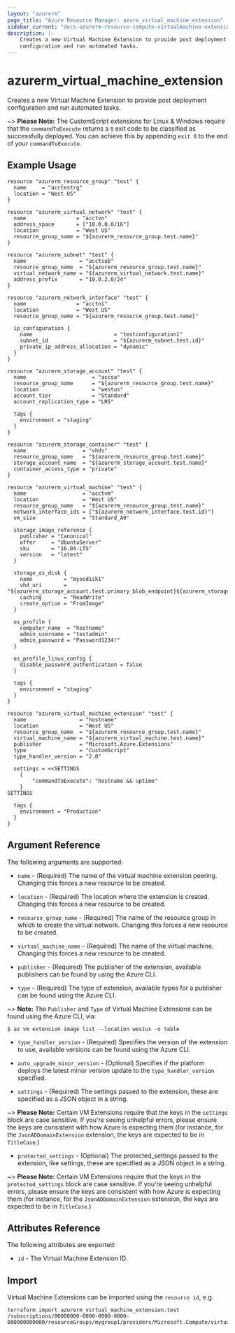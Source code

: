 ```yaml
---
layout: "azurerm"
page_title: "Azure Resource Manager: azure_virtual_machine_extension"
sidebar_current: "docs-azurerm-resource-compute-virtualmachine-extension"
description: |-
    Creates a new Virtual Machine Extension to provide post deployment
    configuration and run automated tasks.
---
```


# azurerm_virtual_machine_extension

Creates a new Virtual Machine Extension to provide post deployment configuration
and run automated tasks.

~> **Please Note:** The CustomScript extensions for Linux & Windows require that the `commandToExecute` returns a `0` exit code to be classified as successfully deployed. You can achieve this by appending `exit 0` to the end of your `commandToExecute`.

## Example Usage

```hcl
resource "azurerm_resource_group" "test" {
  name     = "acctestrg"
  location = "West US"
}

resource "azurerm_virtual_network" "test" {
  name                = "acctvn"
  address_space       = ["10.0.0.0/16"]
  location            = "West US"
  resource_group_name = "${azurerm_resource_group.test.name}"
}

resource "azurerm_subnet" "test" {
  name                 = "acctsub"
  resource_group_name  = "${azurerm_resource_group.test.name}"
  virtual_network_name = "${azurerm_virtual_network.test.name}"
  address_prefix       = "10.0.2.0/24"
}

resource "azurerm_network_interface" "test" {
  name                = "acctni"
  location            = "West US"
  resource_group_name = "${azurerm_resource_group.test.name}"

  ip_configuration {
    name                          = "testconfiguration1"
    subnet_id                     = "${azurerm_subnet.test.id}"
    private_ip_address_allocation = "dynamic"
  }
}

resource "azurerm_storage_account" "test" {
  name                     = "accsa"
  resource_group_name      = "${azurerm_resource_group.test.name}"
  location                 = "westus"
  account_tier             = "Standard"
  account_replication_type = "LRS"

  tags {
    environment = "staging"
  }
}

resource "azurerm_storage_container" "test" {
  name                  = "vhds"
  resource_group_name   = "${azurerm_resource_group.test.name}"
  storage_account_name  = "${azurerm_storage_account.test.name}"
  container_access_type = "private"
}

resource "azurerm_virtual_machine" "test" {
  name                  = "acctvm"
  location              = "West US"
  resource_group_name   = "${azurerm_resource_group.test.name}"
  network_interface_ids = ["${azurerm_network_interface.test.id}"]
  vm_size               = "Standard_A0"

  storage_image_reference {
    publisher = "Canonical"
    offer     = "UbuntuServer"
    sku       = "16.04-LTS"
    version   = "latest"
  }

  storage_os_disk {
    name          = "myosdisk1"
    vhd_uri       = "${azurerm_storage_account.test.primary_blob_endpoint}${azurerm_storage_container.test.name}/myosdisk1.vhd"
    caching       = "ReadWrite"
    create_option = "FromImage"
  }

  os_profile {
    computer_name  = "hostname"
    admin_username = "testadmin"
    admin_password = "Password1234!"
  }

  os_profile_linux_config {
    disable_password_authentication = false
  }

  tags {
    environment = "staging"
  }
}

resource "azurerm_virtual_machine_extension" "test" {
  name                 = "hostname"
  location             = "West US"
  resource_group_name  = "${azurerm_resource_group.test.name}"
  virtual_machine_name = "${azurerm_virtual_machine.test.name}"
  publisher            = "Microsoft.Azure.Extensions"
  type                 = "CustomScript"
  type_handler_version = "2.0"

  settings = <<SETTINGS
	{
		"commandToExecute": "hostname && uptime"
	}
SETTINGS

  tags {
    environment = "Production"
  }
}
```

## Argument Reference

The following arguments are supported:

* `name` - (Required) The name of the virtual machine extension peering. Changing
    this forces a new resource to be created.

* `location` - (Required) The location where the extension is created. Changing
    this forces a new resource to be created.

* `resource_group_name` - (Required) The name of the resource group in which to
    create the virtual network. Changing this forces a new resource to be
    created.

* `virtual_machine_name` - (Required) The name of the virtual machine. Changing
    this forces a new resource to be created.

* `publisher` - (Required) The publisher of the extension, available publishers
    can be found by using the Azure CLI.

* `type` - (Required) The type of extension, available types for a publisher can
    be found using the Azure CLI.

~> **Note:** The `Publisher` and `Type` of Virtual Machine Extensions can be found using the Azure CLI, via:
```shell
$ az vm extension image list --location westus -o table
```

* `type_handler_version` - (Required) Specifies the version of the extension to
    use, available versions can be found using the Azure CLI.

* `auto_upgrade_minor_version` - (Optional) Specifies if the platform deploys
    the latest minor version update to the `type_handler_version` specified.

* `settings` - (Required) The settings passed to the extension, these are
    specified as a JSON object in a string.

~> **Please Note:** Certain VM Extensions require that the keys in the `settings` block are case sensitive. If you're seeing unhelpful errors, please ensure the keys are consistent with how Azure is expecting them (for instance, for the `JsonADDomainExtension` extension, the keys are expected to be in `TitleCase`.)

* `protected_settings` - (Optional) The protected_settings passed to the
    extension, like settings, these are specified as a JSON object in a string.

~> **Please Note:** Certain VM Extensions require that the keys in the `protected_settings` block are case sensitive. If you're seeing unhelpful errors, please ensure the keys are consistent with how Azure is expecting them (for instance, for the `JsonADDomainExtension` extension, the keys are expected to be in `TitleCase`.)

## Attributes Reference

The following attributes are exported:

* `id` - The Virtual Machine Extension ID.

## Import

Virtual Machine Extensions can be imported using the `resource id`, e.g.

```shell
terraform import azurerm_virtual_machine_extension.test /subscriptions/00000000-0000-0000-0000-000000000000/resourceGroups/mygroup1/providers/Microsoft.Compute/virtualMachines/myVM/extensions/hostname
```
